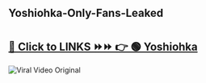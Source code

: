 
 ## Yoshiohka-Only-Fans-Leaked

# <h2><a href="https://clipsfans.com/Yoshiohka&ref=git">🔗 Click to LINKS ⏩⏩ 👉 🟢 Yoshiohka </a></h2>

<a href="https://clipsfans.com/Yoshiohka&ref=git" rel="nofollow" data-target="animated-image.originalLink"><img src="https://i.ibb.co.com/xMMVF88/686577567.gif" alt="Viral Video Original" style="max-width: 100%; display: inline-block;" data-target="animated-image.originalImage"></a>
